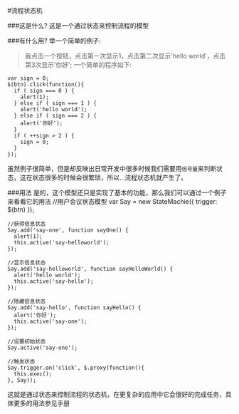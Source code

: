 #流程状态机

###这是什么?
这是一个通过状态来控制流程的模型

###有什么用?
举一个简单的例子:
>我点击一个按钮，点击第一次显示1，点击第二次显示'hello world'，点击第3次显示'你好';
一个简单的程序如下:
    
    var sign = 0;
    $(btn).click(function(){
      if ( sign === 0 ) {
        alert(1);
      } else if ( sign === 1 ) {
        alert('hello world');
      } else if ( sign === 2 ) {
        alert('你好');
      }
      if ( ++sign > 2 ) {
        sign = 0;
      }
    });
    
虽然例子很简单，但是却反映出日常开发中很多时候我们需要用`信号量`来判断状态，这在状态很多的时候会很繁琐，所以...流程状态机就产生了。

###用法
是的，这个模型还只是实现了基本的功能，那么我们可以通过一个例子来看看它的用法
    //用户会议状态模型
    var Say = new StateMachie({
      trigger: $(btn)
    });

    //获得信息状态
    Say.add('say-one', function sayOne() {
      alert(1);
      this.active('say-helloworld');
    });

    //显示信息状态
    Say.add('say-helloworld', function sayHelloWorld() {
      alert('hello world');
      this.active('say-hello');
    });

    //隐藏信息状态
    Say.add('say-hello', function sayHello() {
      alert('你好');
      this.active('say-one');
    });

    //设置初始状态
    Say.active('say-one');

    //触发状态
    Say.trigger.on('click', $.proxy(function(){
      this.exec();
    }, Say));
这就是通过状态来控制流程的状态机，在更复杂的应用中它会很好的完成任务，具体更多的用法参见手册
  
  
